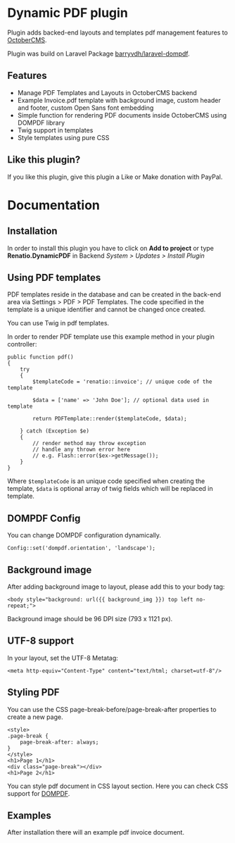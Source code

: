 # Dynamic PDF plugin

Plugin adds backed-end layouts and templates pdf management features to [OctoberCMS](http://octobercms.com).

Plugin was build on Laravel Package [barryvdh/laravel-dompdf](https://github.com/barryvdh/laravel-dompdf).

## Features
* Manage PDF Templates and Layouts in OctoberCMS backend
* Example Invoice.pdf template with background image, custom header and footer, custom Open Sans font embedding
* Simple function for rendering PDF documents inside OctoberCMS using DOMPDF library
* Twig support in templates
* Style templates using pure CSS

## Like this plugin?
If you like this plugin, give this plugin a Like or Make donation with PayPal.

# Documentation
## Installation
In order to install this plugin you have to click on __Add to project__ or type __Renatio.DynamicPDF__ in Backend *System > Updates > Install Plugin*

## Using PDF templates

PDF templates reside in the database and can be created in the back-end area via Settings > PDF > PDF Templates. The code specified in the template is a unique identifier and cannot be changed once created.

You can use Twig in pdf templates.

In order to render PDF template use this example method in your plugin controller:

    public function pdf()
    {
        try
        {
            $templateCode = 'renatio::invoice'; // unique code of the template

            $data = ['name' => 'John Doe']; // optional data used in template

            return PDFTemplate::render($templateCode, $data);

        } catch (Exception $e)
        {
            // render method may throw exception
            // handle any thrown error here
            // e.g. Flash::error($ex->getMessage());
        }
    }

Where `$templateCode` is an unique code specified when creating the template, `$data` is optional array of twig fields which will be replaced in template.

## DOMPDF Config

You can change DOMPDF configuration dynamically.

    Config::set('dompdf.orientation', 'landscape');

## Background image

After adding background image to layout, please add this to your body tag:

    <body style="background: url({{ background_img }}) top left no-repeat;">
    
Background image should be 96 DPI size (793 x 1121 px).

## UTF-8 support

In your layout, set the UTF-8 Metatag:
    
    <meta http-equiv="Content-Type" content="text/html; charset=utf-8"/>

## Styling PDF

You can use the CSS page-break-before/page-break-after properties to create a new page.

    <style>
    .page-break {
        page-break-after: always;
    }
    </style>
    <h1>Page 1</h1>
    <div class="page-break"></div>
    <h1>Page 2</h1>

You can style pdf document in CSS layout section. Here you can check CSS support for [DOMPDF](https://code.google.com/p/dompdf/wiki/CSSCompatibility).

## Examples
After installation there will an example pdf invoice document.